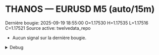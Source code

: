 # THANOS — EURUSD M5 (auto/15m)
Dernière bougie: 2025-09-19 18:55:00  O=1.17530  H=1.17535  L=1.17516  C=1.17521
Source active: twelvedata_repo

- Aucun signal sur la dernière bougie.

<details><summary>Debug</summary>

- TD_API_KEY manquant.

</details>
